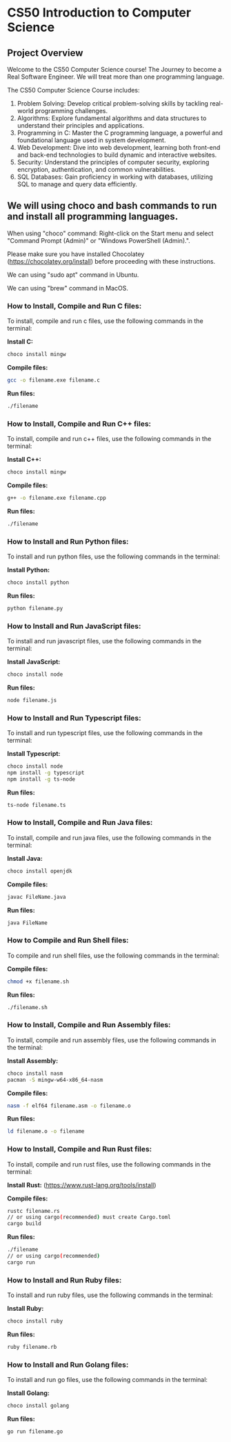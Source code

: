 # CS50 Introduction to Computer Science

## Project Overview
Welcome to the CS50 Computer Science course!
The Journey to become a Real Software Engineer. We will treat more than one programming language.

The CS50 Computer Science Course includes:
1. Problem Solving: Develop critical problem-solving skills by tackling real-world programming challenges.
2. Algorithms: Explore fundamental algorithms and data structures to understand their principles and applications.
3. Programming in C: Master the C programming language, a powerful and foundational language used in system development.
4. Web Development: Dive into web development, learning both front-end and back-end technologies to build dynamic and interactive websites.
5. Security: Understand the principles of computer security, exploring encryption, authentication, and common vulnerabilities.
6. SQL Databases: Gain proficiency in working with databases, utilizing SQL to manage and query data efficiently.

## We will using choco and bash commands to run and install all programming languages.
When using "choco" command: Right-click on the Start menu and select "Command Prompt (Admin)" or "Windows PowerShell (Admin).".

Please make sure you have installed Chocolatey (https://chocolatey.org/install) before proceeding with these instructions.

We can using "sudo apt" command in Ubuntu.

We can using "brew" command in MacOS. 

### How to Install, Compile and Run C files:
To install, compile and run c files, use the following commands in the terminal:

**Install C:**
```bash
choco install mingw
```

**Compile files:**
```bash
gcc -o filename.exe filename.c
```

**Run files:**
```bash
./filename
```

### How to Install, Compile and Run C++ files:
To install, compile and run c++ files, use the following commands in the terminal:

**Install C++:**
```bash
choco install mingw
```

**Compile files:**
```bash
g++ -o filename.exe filename.cpp
```

**Run files:**
```bash
./filename
```

### How to Install and Run Python files:
To install and run python files, use the following commands in the terminal:

**Install Python:**
```bash
choco install python
```

**Run files:**
```bash
python filename.py
```

### How to Install and Run JavaScript files:
To install and run javascript files, use the following commands in the terminal:

**Install JavaScript:**
```bash
choco install node
```

**Run files:**
```bash
node filename.js
```

### How to Install and Run Typescript files:
To install and run typescript files, use the following commands in the terminal:

**Install Typescript:**
```bash
choco install node
npm install -g typescript
npm install -g ts-node
```

**Run files:**
```bash
ts-node filename.ts
```

### How to Install, Compile and Run Java files:
To install, compile and run java files, use the following commands in the terminal:

**Install Java:**
```bash
choco install openjdk
```

**Compile files:**
```bash
javac FileName.java
```

**Run files:**
```bash
java FileName
```

### How to Compile and Run Shell files:
To compile and run shell files, use the following commands in the terminal:

**Compile files:**
```bash
chmod +x filename.sh
```

**Run files:**
```bash
./filename.sh
```

### How to Install, Compile and Run Assembly files:
To install, compile and run assembly files, use the following commands in the terminal:

**Install Assembly:**
```bash
choco install nasm
pacman -S mingw-w64-x86_64-nasm
```

**Compile files:**
```bash
nasm -f elf64 filename.asm -o filename.o
```

**Run files:**
```bash
ld filename.o -o filename
```

### How to Install, Compile and Run Rust files:
To install, compile and run rust files, use the following commands in the terminal:

**Install Rust:**
(https://www.rust-lang.org/tools/install)

**Compile files:**
```bash
rustc filename.rs
// or using cargo(recommended) must create Cargo.toml
cargo build
```

**Run files:**
```bash
./filename
// or using cargo(recommended)
cargo run
```

### How to Install and Run Ruby files:
To install and run ruby files, use the following commands in the terminal:

**Install Ruby:**
```bash
choco install ruby
```

**Run files:**
```bash
ruby filename.rb
```

### How to Install and Run Golang files:
To install and run go files, use the following commands in the terminal:

**Install Golang:**
```bash
choco install golang
```

**Run files:**
```bash
go run filename.go
```